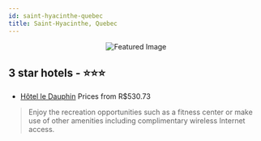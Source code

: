 ```yaml
---
id: saint-hyacinthe-quebec
title: Saint-Hyacinthe, Quebec
---
```


<center><img src="https://i.travelapi.com/hotels/4000000/3830000/3822700/3822668/2af1344b_z.jpg" alt="Featured Image" /></center>


##  3 star hotels - ⭐️⭐️⭐️

-    [Hôtel le Dauphin](https://us.hurb.com/hotels/saint-hyacinthe/hotel-le-dauphin-JNP-JP194770?cmp=18055) Prices from R$530.73
   > Enjoy the recreation opportunities such as a fitness center or make use of other amenities including complimentary wireless Internet access.
